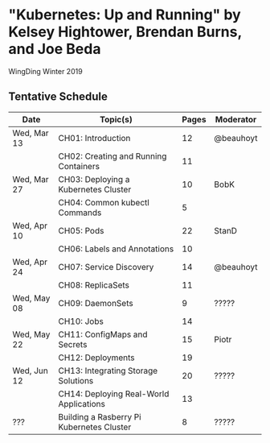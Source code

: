 # "Kubernetes: Up and Running" by Kelsey Hightower, Brendan Burns, and Joe Beda

WingDing Winter 2019

## Tentative Schedule

| Date        | Topic(s)                                 | Pages | Moderator |
|-------------|------------------------------------------|-------|-----------|
| Wed, Mar 13 | CH01: Introduction                       |    12 | @beauhoyt |
|             | CH02: Creating and Running Containers    |    11 |           |
| Wed, Mar 27 | CH03: Deploying a Kubernetes Cluster     |    10 | BobK      |
|             | CH04: Common kubectl Commands            |     5 |           |
| Wed, Apr 10 | CH05: Pods                               |    22 | StanD     |
|             | CH06: Labels and Annotations             |    10 |           |
| Wed, Apr 24 | CH07: Service Discovery                  |    14 | @beauhoyt |
|             | CH08: ReplicaSets                        |    11 |           |
| Wed, May 08 | CH09: DaemonSets                         |     9 | ?????     |
|             | CH10: Jobs                               |    14 |           |
| Wed, May 22 | CH11: ConfigMaps and Secrets             |    15 | Piotr     |
|             | CH12: Deployments                        |    19 |           |
| Wed, Jun 12 | CH13: Integrating Storage Solutions      |    20 | ?????     |
|             | CH14: Deploying Real-World Applications  |    13 |           |
| ???         | Building a Rasberry Pi Kubernetes Cluster|     8 | ?????     |

